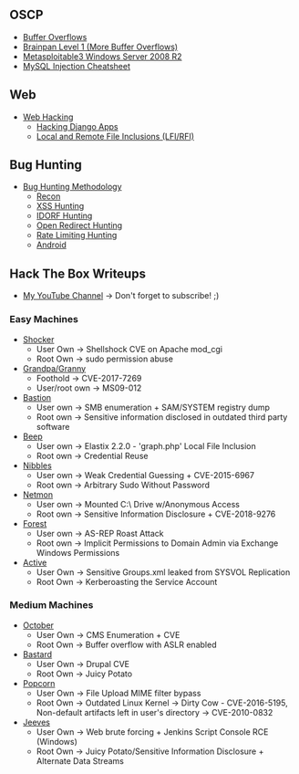## OSCP

* [Buffer Overflows](./oscp/buffer-overflow.html)
* [Brainpan Level 1 (More Buffer Overflows)](./oscp/brainpan1.html)
* [Metasploitable3 Windows Server 2008 R2](./oscp/metasploitable3-win2k8.html)
* [MySQL Injection Cheatsheet](./web/mysqlinjection.html)

## Web

* [Web Hacking](./web/web.html)
    * [Hacking Django Apps](./web/django.html)
    * [Local and Remote File Inclusions (LFI/RFI)](./web/lfi.html)

## Bug Hunting

* [Bug Hunting Methodology](./bug-hunting/methodology.html)
    * [Recon](./bug-hunting/recon.html)
    * [XSS Hunting](./bug-hunting/xss.html)
    * [IDORF Hunting](./bug-hunting/idorf.html)
    * [Open Redirect Hunting](./bug-hunting/open-redirect.html)
    * [Rate Limiting Hunting](./bug-hunting/rate-limiting.html)
    * [Android](./bug-hunting/android.html)

## Hack The Box Writeups

* [My YouTube Channel](https://www.youtube.com/channel/UCjjPQZM-DNqCNbcLkFkYprQ/videos) -> Don't forget to subscribe! ;)

### Easy Machines

* [Shocker](./htb/shocker.html)
    * User Own -> Shellshock CVE on Apache mod_cgi
    * Root Own -> sudo permission abuse
* [Grandpa/Granny](./htb/grandpa.html)
    * Foothold      -> CVE-2017-7269
    * User/root own -> MS09-012
* [Bastion](./htb/bastion.html)
    * User own -> SMB enumeration + SAM/SYSTEM registry dump
    * Root own -> Sensitive information disclosed in outdated third party software
* [Beep](./htb/beep.html)
    * User own -> Elastix 2.2.0 - 'graph.php' Local File Inclusion
    * Root own -> Credential Reuse
* [Nibbles](./htb/nibbles.html)
    * User own -> Weak Credential Guessing + CVE-2015-6967
    * Root own -> Arbitrary Sudo Without Password
* [Netmon](./htb/netmon.html)
    * User own -> Mounted C:\ Drive w/Anonymous Access
    * Root own -> Sensitive Information Disclosure + CVE-2018-9276
* [Forest](./htb/forest.html)
    * User own -> AS-REP Roast Attack
    * Root own -> Implicit Permissions to Domain Admin via Exchange Windows Permissions
* [Active](./htb/active.html)
    * User Own -> Sensitive Groups.xml leaked from SYSVOL Replication
    * Root Own -> Kerberoasting the Service Account

### Medium Machines

* [October](./htb/october.html)
    * User Own -> CMS Enumeration + CVE
    * Root Own -> Buffer overflow with ASLR enabled
* [Bastard](./htb/bastard.html)
    * User Own -> Drupal CVE
    * Root Own -> Juicy Potato
* [Popcorn](./htb/popcorn.html)
    * User Own -> File Upload MIME filter bypass
    * Root Own -> Outdated Linux Kernel -> Dirty Cow - CVE-2016-5195, Non-default artifacts left in user's directory -> CVE-2010-0832
* [Jeeves](./htb/jeeves.html)
    * User Own -> Web brute forcing + Jenkins Script Console RCE (Windows)
    * Root Own -> Juicy Potato/Sensitive Information Disclosure + Alternate Data Streams
